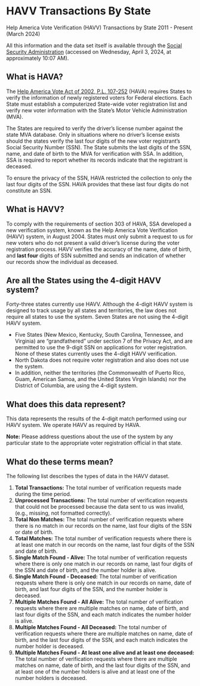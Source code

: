 # HAVV Transactions By State
Help America Vote Verification (HAVV) Transactions by State
2011 - Present (March 2024)

All this information and the data set itself is available through the [Social Security Administration](https://www.ssa.gov/open/havv/) (accessed on Wednesday, April 3, 2024, at approximately 10:07 AM).

## What is HAVA?
The [Help America Vote Act of 2002, P.L. 107-252](https://www.govinfo.gov/content/pkg/PLAW-107publ252/pdf/PLAW-107publ252.pdf) (HAVA) requires States to verify the information of newly registered voters for Federal elections. Each State must establish a computerized State-wide voter registration list and verify new voter information with the State’s Motor Vehicle Administration (MVA).

The States are required to verify the driver’s license number against the state MVA database. Only in situations where no driver’s license exists should the states verify the last four digits of the new voter registrant’s Social Security Number (SSN). The State submits the last digits of the SSN, name, and date of birth to the MVA for verification with SSA. In addition, SSA is required to report whether its records indicate that the registrant is deceased.

To ensure the privacy of the SSN, HAVA restricted the collection to only the last four digits of the SSN. HAVA provides that these last four digits do not constitute an SSN.

## What is HAVV?
To comply with the requirements of section 303 of HAVA, SSA developed a new verification system, known as the Help America Vote Verification (HAVV) system, in August 2004. States must only submit a request to us for new voters who do not present a valid driver’s license during the voter registration process. HAVV verifies the accuracy of the name, date of birth, and **last four** digits of SSN submitted and sends an indication of whether our records show the individual as deceased.

## Are all the States using the 4-digit HAVV system?
Forty-three states currently use HAVV. Although the 4-digit HAVV system is designed to track usage by all states and territories, the law does not require all states to use the system. Seven States are not using the 4-digit HAVV system.

* Five States (New Mexico, Kentucky, South Carolina, Tennessee, and Virginia) are “grandfathered” under section 7 of the Privacy Act, and are permitted to use the 9-digit SSN on applications for voter registration. None of these states currently uses the 4-digit HAVV verification.
* North Dakota does not require voter registration and also does not use the system.
* In addition, neither the territories (the Commonwealth of Puerto Rico, Guam, American Samoa, and the United States Virgin Islands) nor the District of Columbia, are using the 4-digit system.

## What does this data represent?
This data represents the results of the 4-digit match performed using our HAVV system. We operate HAVV as required by HAVA.

**Note:** Please address questions about the use of the system by any particular state to the appropriate voter registration official in that state.

## What do these terms mean?
The following list describes the types of data in the HAVV dataset.

1. **Total Transactions:** The total number of verification requests made during the time period.
2. **Unprocessed Transactions:** The total number of verification requests that could not be processed because the data sent to us was invalid, (e.g., missing, not formatted correctly).
3. **Total Non Matches:** The total number of verification requests where there is no match in our records on the name, last four digits of the SSN or date of birth.
4. **Total Matches:** The total number of verification requests where there is at least one match in our records on the name, last four digits of the SSN and date of birth.
5. **Single Match Found - Alive:** The total number of verification requests where there is only one match in our records on name, last four digits of the SSN and date of birth, and the number holder is alive.
6. **Single Match Found - Deceased:** The total number of verification requests where there is only one match in our records on name, date of birth, and last four digits of the SSN, and the number holder is deceased.
7. **Multiple Matches Found - All Alive:** The total number of verification requests where there are multiple matches on name, date of birth, and last four digits of the SSN, and each match indicates the number holder is alive.
8. **Multiple Matches Found - All Deceased:** The total number of verification requests where there are multiple matches on name, date of birth, and the last four digits of the SSN, and each match indicates the number holder is deceased.
9. **Multiple Matches Found - At least one alive and at least one deceased:** The total number of verification requests where there are multiple matches on name, date of birth, and the last four digits of the SSN, and at least one of the number holders is alive and at least one of the number holders is deceased.
